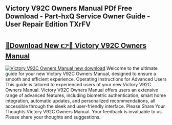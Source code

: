 ## Victory V92C Owners Manual PDf Free Download - Part-hxQ Service Owner Guide - User Repair Edition TXrFV

# <h2><a href="http://bc59118.oget.top/?id=Victory+V92C+Owners+Manual">🔗Download New 👉🔴 Victory V92C Owners Manual</a></h2>

[![Victory V92C Owners Manual new download](https://i.imgur.com/5g1atiW.png)](http://bc59118.oget.top/?id=Victory+V92C+Owners+Manual)
Welcome to the ultimate guide for your new Victory V92C Owners Manual, designed to ensure a smooth and efficient experience. Operating Instructions for Advanced Users This guide is tailored to experienced users of your new Victory V92C Owners Manual. Victory V92C Owners Manual offers users an extensive range of advanced features, including biometric authentication, smart home integration, automatic updates, and personalized recommendations, all accessible through the sleek and user-friendly interface. Please Share Your Thoughts Victory V92C Owners Manual. Your feedback is invaluable to us. Please share your thoughts and suggestions.
